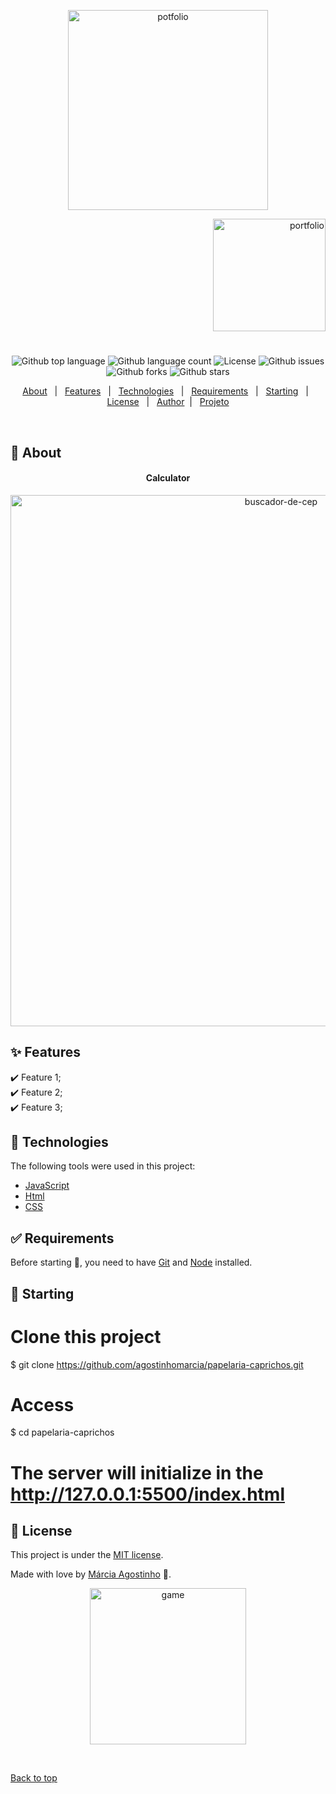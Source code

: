 

<p align="center">
   <img src="https://media.giphy.com/media/xkF2FArOY0tZcyUu10/giphy.gif" alt="potfolio" width="320"/>
</p>

<p align="right">
   <img src="https://media.giphy.com/media/1zKw7WTALJONG2OGgK/giphy.gif" alt="portfolio" width="180"/>
</p>




<h1 align="center"></h1>

<p align="center">
  <img alt="Github top language" src="https://img.shields.io/github/languages/top/agostinhomarcia/buscador-de-cep?color=00BFFF">

  <img alt="Github language count" src="https://img.shields.io/github/languages/count/agostinhomarcia/buscador-de-cep?color=00BFFF">

  <!-- <img alt="Repository size" src="https://img.shields.io/agostinhomarcia/jogo-da-velha?color=008B8B"> -->

  <img alt="License" src="https://img.shields.io/github/license/agostinhomarcia/buscador-de-cep?color=00BFFF">

   <img alt="Github issues" src="https://img.shields.io/github/issues/agostinhomarcia/buscador-de-cep?color=00BFFF" /> 

   <img alt="Github forks" src="https://img.shields.io/github/forks/agostinhomarcia/buscador-de-cep?color=00BFFF" /> 

   <img alt="Github stars" src="https://img.shields.io/github/stars/agostinhomarcia/buscador-de-cep?color=00BFFF" /> 
</p>


<p align="center">
  <a href="#dart-about">About</a> &#xa0; | &#xa0; 
  <a href="#sparkles-features">Features</a> &#xa0; | &#xa0;
  <a href="#rocket-technologies">Technologies</a> &#xa0; | &#xa0;
  <a href="#white_check_mark-requirements">Requirements</a> &#xa0; | &#xa0;
  <a href="#checkered_flag-starting">Starting</a> &#xa0; | &#xa0;
  <a href="#memo-license">License</a> &#xa0; | &#xa0;
  <a href="https://github.com/agostinhomarcia" target="_blank">Author</a>&#xa0; | &#xa0
  <a href="https://buscador-cep-peach.vercel.app/" target="_blank" rel="noopener noreferrer">Projeto</a>
</p>

<br>

## :dart: About ##


<h4 align="center"> Calculator </h4>

<p align="center">
   <img src="https://media.giphy.com/media/ZpwqhBmytrPHNNwzcx/giphy.gif" alt="buscador-de-cep" width="850"/>
</p>


## :sparkles: Features ##

:heavy_check_mark: Feature 1;\
:heavy_check_mark: Feature 2;\
:heavy_check_mark: Feature 3;

## :rocket: Technologies ##

The following tools were used in this project:


- [JavaScript](https://developer.mozilla.org/pt-BR/docs/Web/JavaScript) 
- [Html](https://developer.mozilla.org/pt-BR/docs/Web/HTML/Element/html/)  
- [CSS](https://developer.mozilla.org/pt-BR/docs/Web/CSS)  


## :white_check_mark: Requirements ##

Before starting :checkered_flag:, you need to have [Git](https://git-scm.com) and [Node](https://nodejs.org/en/) installed.

## :checkered_flag: Starting ##

# Clone this project
$ git clone https://github.com/agostinhomarcia/papelaria-caprichos.git
# Access
$ cd papelaria-caprichos
# The server will initialize in the <http://127.0.0.1:5500/index.html>


## :memo: License ##


This project is under the [MIT license](./LICENSE).

Made with love by [Márcia Agostinho](https://github.com/agostinhomarcia) 🚀.




<p align="center">
   <img src="https://media.giphy.com/media/6COtCVInLa31ctrqlY/giphy.gif" alt="game" width="250"/>
</p>

&#xa0;

<a href="#top">Back to top </a>